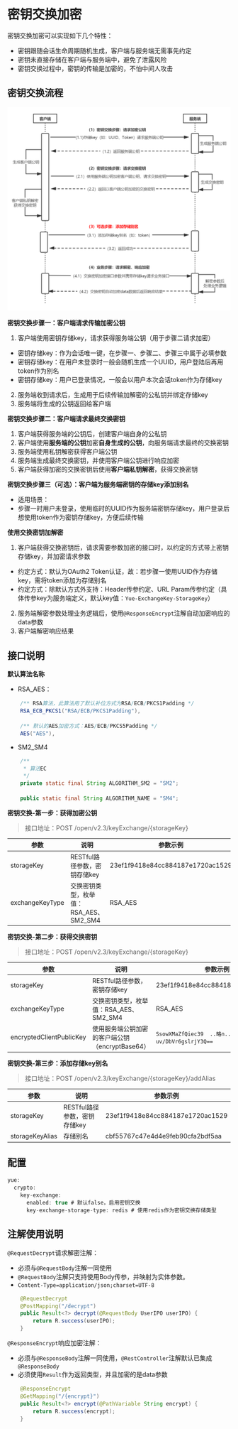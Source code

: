 # 密钥交换加密
密钥交换加密可以实现如下几个特性：
- 密钥跟随会话生命周期随机生成，客户端与服务端无需事先约定
- 密钥未直接存储在客户端与服务端中，避免了泄露风险
- 密钥交换过程中，密钥的传输是加密的，不怕中间人攻击

## 密钥交换流程
![密钥交换流程](密钥交换加密_files/1.jpg)

**密钥交换步骤一：客户端请求传输加密公钥**
1. 客户端使用密钥存储key，请求获得服务端公钥（用于步骤二请求加密）
 - 密钥存储key：作为会话唯一键，在步骤一、步骤二、步骤三中属于必填参数
 - 密钥存储key：在用户未登录时一般会随机生成一个UUID，用户登陆后再用token作为别名
 - 密钥存储key：用户已登录情况，一般会以用户本次会话token作为存储key
2. 服务端收到请求后，生成用于后续传输加解密的公私钥并绑定存储key
3. 服务端将生成的公钥返回给客户端

**密钥交换步骤二：客户端请求最终交换密钥**
1. 客户端获得服务端的公钥后，创建客户端自身的公私钥
2. 客户端使用**服务端的公钥**加密**自身生成的公钥**，向服务端请求最终的交换密钥
3. 服务端使用私钥解密获得客户端公钥
4. 服务端生成最终交换密钥，并使用客户端公钥进行响应加密
5. 客户端获得加密的交换密钥后使用**客户端私钥解密**，获得交换密钥

**密钥交换步骤三（可选）：客户端为服务端密钥的存储key添加别名**
- 适用场景：
 - 步骤一时用户未登录，使用临时的UUID作为服务端密钥存储key，用户登录后想使用token作为密钥存储key，方便后续传输

**使用交换密钥加解密**
1. 客户端获得交换密钥后，请求需要参数加密的接口时，以约定的方式带上密钥存储key，并加密请求参数
 - 约定方式：默认为OAuth2 Token认证，故：若步骤一使用UUID作为存储key，需将token添加为存储别名
 - 约定方式：除默认方式外支持：Header传参约定、URL Param传参约定（具体传参key为服务端定义，默认key值：`Yue-ExchangeKey-StorageKey`）
2. 服务端解密参数处理业务逻辑后，使用`@ResponseEncrypt`注解自动加密响应的data参数
3. 客户端解密响应结果

## 接口说明
**默认算法名称**
- RSA_AES：
```java
	/** RSA算法，此算法用了默认补位方式为RSA/ECB/PKCS1Padding */
	RSA_ECB_PKCS1("RSA/ECB/PKCS1Padding"), 

	/** 默认的AES加密方式：AES/ECB/PKCS5Padding */
	AES("AES"), 
```

- SM2_SM4
```java
	/**
	 * 算法EC
	 */
	private static final String ALGORITHM_SM2 = "SM2";
	
	public static final String ALGORITHM_NAME = "SM4";
```

**密钥交换-第一步：获得加密公钥**
> 接口地址：POST /open/v2.3/keyExchange/{storageKey}

|参数			|说明									|参数示例							|
|--				|--										|--									|
|storageKey		|RESTful路径参数，密钥存储key			|23ef1f9418e84cc884187e1720ac1529	|
|exchangeKeyType|交换密钥类型，枚举值：RSA_AES、SM2_SM4	|RSA_AES							|

**密钥交换-第二步：获得交换密钥**
> 接口地址：POST /open/v2.3/keyExchange/{storageKey}

|参数						|说明											|参数示例										|
|--							|--												|--												|
|storageKey					|RESTful路径参数，密钥存储key					|23ef1f9418e84cc884187e1720ac1529				|
|exchangeKeyType			|交换密钥类型，枚举值：RSA_AES、SM2_SM4			|RSA_AES										|
|encryptedClientPublicKey	|使用服务端公钥加密的客户端公钥（encryptBase64）|`SsowXMaZfQiec39  ..略n..  uv/DbVr6gslrjY3Q==`	|

**密钥交换-第三步：添加存储key别名**
> 接口地址：POST /open/v2.3/keyExchange/{storageKey}/addAlias

|参数			|说明							|参数示例							|
|--				|--								|--									|
|storageKey		|RESTful路径参数，密钥存储key	|23ef1f9418e84cc884187e1720ac1529	|
|storageKeyAlias|存储别名						|cbf55767c47e4d4e9feb90cfa2bdf5aa	|

## 配置
```java
yue: 
  crypto:
    key-exchange:
      enabled: true # 默认false，启用密钥交换
      key-exchange-storage-type: redis # 使用redis作为密钥交换存储类型
```

## 注解使用说明
`@RequestDecrypt`请求解密注解：
- 必须与`@RequestBody`注解一同使用
- `@RequestBody`注解只支持使用Body传参，并映射为实体参数。
- `Content-Type=application/json;charset=UTF-8`
```java
    @RequestDecrypt
    @PostMapping("/decrypt")
    public Result<?> decrypt(@RequestBody UserIPO userIPO) {
        return R.success(userIPO);
    }
```

`@ResponseEncrypt`响应加密注解：
- 必须与`@ResponseBody`注解一同使用，`@RestController`注解默认已集成`@ResponseBody`
- 必须使用`Result`作为返回类型，并且加密的是data参数
```java
    @ResponseEncrypt
    @GetMapping("/{encrypt}")
    public Result<?> encrypt(@PathVariable String encrypt) {
        return R.success(encrypt);
    }
```